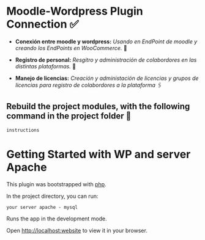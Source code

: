 
# Moodle-Wordpress Plugin Connection ✅

* **Conexión entre moodle y wordpress:** *Usando en EndPoint de moodle y creando los EndPoints en WooCommerce.* 🧿

* **Registro de personal:** *Resgitro y administración de colabordores en las distintas plataformas.* 💾

* **Manejo de licencias:** *Creación y administación de licencias y grupos de licencias para registro de colabordores a la plataforma* 🖇️
  
  
## Rebuild the project modules, with the following command in the project folder 📂

```
instructions
```


# Getting Started with WP and server Apache

This plugin was bootstrapped with [php](https://www.php.net/docs.php).

In the project directory, you can run:

```
your server apache - mysql
```

Runs the app in the development mode.

Open [http://localhost:website](http://localhost:website) to view it in your browser.

